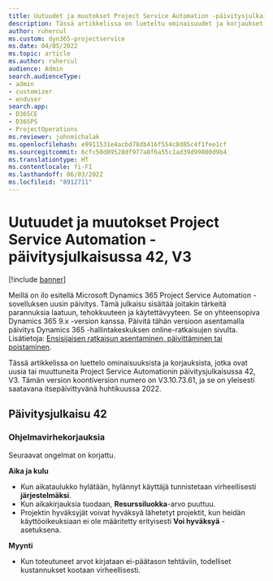 ```yaml
---
title: Uutuudet ja muutokset Project Service Automation -päivitysjulkaisussa 42, V3
description: Tässä artikkelissa on lueteltu ominaisuudet ja korjaukset, jotka ovat saatavissa Microsoft Dynamics 365 Project Service Automation -päivitysjulkaisussa 42, V3.
author: ruhercul
ms.custom: dyn365-projectservice
ms.date: 04/05/2022
ms.topic: article
ms.author: ruhercul
audience: Admin
search.audienceType:
- admin
- customizer
- enduser
search.app:
- D365CE
- D365PS
- ProjectOperations
ms.reviewer: johnmichalak
ms.openlocfilehash: e9911531e4acbd78db416f554c8d85c4f1fee1cf
ms.sourcegitcommit: 6cfc50d89528df977a8f6a55c1ad39d99800d9b4
ms.translationtype: HT
ms.contentlocale: fi-FI
ms.lasthandoff: 06/03/2022
ms.locfileid: "8912711"
---
```

# <a name="whats-new-or-changed-in-project-service-automation-update-release-42-v3"></a>Uutuudet ja muutokset Project Service Automation -päivitysjulkaisussa 42, V3

[!include [banner](../includes/psa-now-project-operations.md)]

Meillä on ilo esitellä Microsoft Dynamics 365 Project Service Automation -sovelluksen uusin päivitys. Tämä julkaisu sisältää joitakin tärkeitä parannuksia laatuun, tehokkuuteen ja käytettävyyteen. Se on yhteensopiva Dynamics 365 9.x -version kanssa. Päivitä tähän versioon asentamalla päivitys Dynamics 365 -hallintakeskuksen online-ratkaisujen sivulta. Lisätietoja: [Ensisijaisen ratkaisun asentaminen, päivittäminen tai poistaminen](/power-platform/admin/install-remove-preferred-solution).

Tässä artikkelissa on luettelo ominaisuuksista ja korjauksista, jotka ovat uusia tai muuttuneita Project Service Automationin päivitysjulkaisussa 42, V3. Tämän version koontiversion numero on V3.10.73.61, ja se on yleisesti saatavana itsepäivittyvänä huhtikuussa 2022.

## <a name="update-release-42"></a>Päivitysjulkaisu 42

### <a name="bug-fixes"></a>Ohjelmavirhekorjauksia

Seuraavat ongelmat on korjattu.

**Aika ja kulu**

- Kun aikataulukko hylätään, hylännyt käyttäjä tunnistetaan virheellisesti **järjestelmäksi**.
- Kun aikakirjauksia tuodaan, **Resurssiluokka**-arvo puuttuu.
- Projektin hyväksyjät voivat hyväksyä lähetetyt projektit, kun heidän käyttöoikeuksiaan ei ole määritetty erityisesti **Voi hyväksyä** -asetuksena.

**Myynti**

- Kun toteutuneet arvot kirjataan ei-päätason tehtäviin, todelliset kustannukset kootaan virheellisesti.
